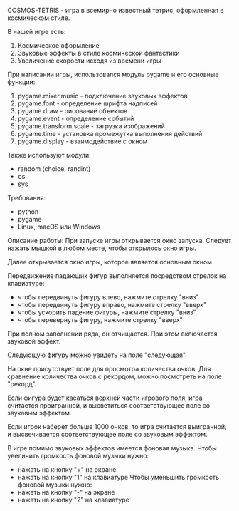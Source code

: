 COSMOS-TETRIS - игра в всемирно известный тетрис, оформленная в космическом стиле.

В нашей игре есть:
1. Космическое оформление 
2. Звуковые эффекты в стиле космической фантастики
3. Увеличение скорости исходя из времени игры

При написании игры, использовался модуль pygame и его основные функции:
1. pygame.mixer.music - подключение звуковых эффектов
2. pygame.font - определение шрифта надписей
3. pygame.draw - рисование объектов
4. pygame.event - определение событий
5. pygame.transform.scale - загрузка изображений
6. pygame.time - установка промежутка выполнения действий
7. pygame.display - взаимодействие с окном

Также используют модули:
- random (choice, randint) 
- os 
- sys

Требования:
- python
- pygame
- Linux, macOS или Windows

Описание работы:
При запуске игры открывается окно запуска.
Следует нажать мышкой в любом месте, чтобы открылось окно игры.

Далее открывается окно игры, которое является основным окном.

Передвижение падающих фигур выполняется посредством стрелок на клавиатуре:
- чтобы передвинуть фигуру влево, нажмите стрелку "вниз"
- чтобы передвинуть фигуру вправо, нажмите стрелку "вверх"
- чтобы ускорить падение фигуры, нажмите стрелку "вниз"
- чтобы перевернуть фигуру, нажмите стрелку "вверх"

При полном заполнении ряда, он отчищается. 
При этом включается звуковой эффект.

Следующую фигуру можно увидеть на поле "следующая".

На окне присутствует поле для просмотра количества очков.
Для сравнение количества очков с рекордом, можно посмотреть на поле "рекорд".

Если фигура будет касаться верхней части игрового поля,
игра считается проигранной, и высветиться соответствующее поле
со звуковым эффектом.

Если игрок наберет больше 1000 очков, то игра считается выигранной, 
и высвечивается соответствующее поле со звуковым эффектом.

В игре помимо звуковых эффектов имеется фоновая музыка.
Чтобы увеличить громкость фоновой музыки нужно:
- нажать на кнопку "+" на экране
- нажать на кнопку "1" на клавиатуре
Чтобы уменьшить громкость фоновой музыки нужно:
- нажать на кнопку "-" на экране
- нажать на кнопку "2" на клавиатуре
